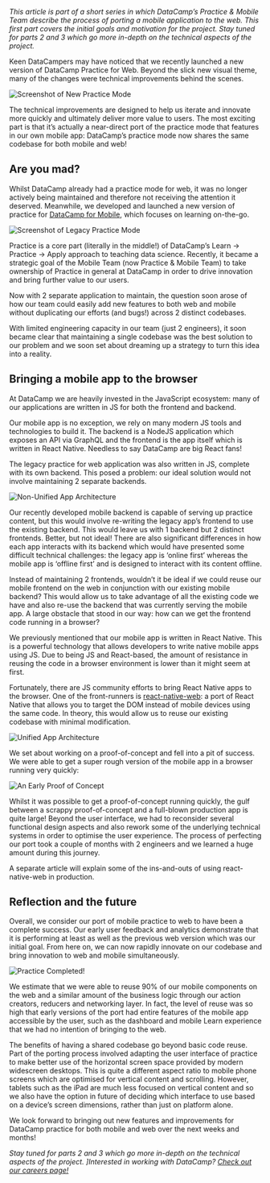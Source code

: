 _This article is part of a short series in which DataCamp’s Practice & Mobile Team describe the process of porting a mobile application to the web. This first part covers the initial goals and motivation for the project. Stay tuned for parts 2 and 3 which go more in-depth on the technical aspects of the project._

Keen DataCampers may have noticed that we recently launched a new version of DataCamp Practice for Web. Beyond the slick new visual theme, many of the changes were technical improvements behind the scenes.

![Screenshot of New Practice Mode](images/screenshot1.png)

The technical improvements are designed to help us iterate and innovate more quickly and ultimately deliver more value to users. The most exciting part is that it’s actually a near-direct port of the practice mode that features in our own mobile app: DataCamp’s practice mode now shares the same codebase for both mobile and web!

## Are you mad?

Whilst DataCamp already had a practice mode for web, it was no longer actively being maintained and therefore not receiving the attention it deserved. Meanwhile, we developed and launched a new version of practice for [DataCamp for Mobile](https://www.datacamp.com/mobile), which focuses on learning on-the-go.

![Screenshot of Legacy Practice Mode](images/screenshot2.png)

Practice is a core part (literally in the middle!) of DataCamp’s Learn -> Practice -> Apply approach to teaching data science. Recently, it became a strategic goal of the Mobile Team (now Practice & Mobile Team) to take ownership of Practice in general at DataCamp in order to drive innovation and bring further value to our users.

Now with 2 separate application to maintain, the question soon arose of how our team could easily add new features to both web and mobile without duplicating our efforts (and bugs!) across 2 distinct codebases.

With limited engineering capacity in our team (just 2 engineers), it soon became clear that maintaining a single codebase was the best solution to our problem and we soon set about dreaming up a strategy to turn this idea into a reality.

## Bringing a mobile app to the browser

At DataCamp we are heavily invested in the JavaScript ecosystem: many of our applications are written in JS for both the frontend and backend.

Our mobile app is no exception, we rely on many modern JS tools and technologies to build it. The backend is a NodeJS application which exposes an API via GraphQL and the frontend is the app itself which is written in React Native. Needless to say DataCamp are big React fans!

The legacy practice for web application was also written in JS, complete with its own backend. This posed a problem: our ideal solution would not involve maintaining 2 separate backends.

![Non-Unified App Architecture](images/architecture1.png)

Our recently developed mobile backend is capable of serving up practice content, but this would involve re-writing the legacy app’s frontend to use the existing backend. This would leave us with 1 backend but 2 distinct frontends. Better, but not ideal! There are also significant differences in how each app interacts with its backend which would have presented some difficult technical challenges: the legacy app is ‘online first’ whereas the mobile app is ‘offline first’ and is designed to interact with its content offline.

Instead of maintaining 2 frontends, wouldn’t it be ideal if we could reuse our mobile frontend on the web in conjunction with our existing mobile backend? This would allow us to take advantage of all the existing code we have and also re-use the backend that was currently serving the mobile app. A large obstacle that stood in our way: how can we get the frontend code running in a browser?

We previously mentioned that our mobile app is written in React Native. This is a powerful technology that allows developers to write native mobile apps using JS. Due to being JS and React-based, the amount of resistance in reusing the code in a browser environment is lower than it might seem at first.

Fortunately, there are JS community efforts to bring React Native apps to the browser. One of the front-runners is [react-native-web](https://github.com/necolas/react-native-web): a port of React Native that allows you to target the DOM instead of mobile devices using the same code. In theory, this would allow us to reuse our existing codebase with minimal modification.

![Unified App Architecture](images/architecture2.png)

We set about working on a proof-of-concept and fell into a pit of success. We were able to get a super rough version of the mobile app in a browser running very quickly:

![An Early Proof of Concept](images/screenshot3.png)

Whilst it was possible to get a proof-of-concept running quickly, the gulf between a scrappy proof-of-concept and a full-blown production app is quite large! Beyond the user interface, we had to reconsider several functional design aspects and also rework some of the underlying technical systems in order to optimise the user experience. The process of perfecting our port took a couple of months with 2 engineers and we learned a huge amount during this journey.

A separate article will explain some of the ins-and-outs of using react-native-web in production.

## Reflection and the future

Overall, we consider our port of mobile practice to web to have been a complete success. Our early user feedback and analytics demonstrate that it is performing at least as well as the previous web version which was our initial goal. From here on, we can now rapidly innovate on our codebase and bring innovation to web and mobile simultaneously.

![Practice Completed!](images/screenshot4.png)

We estimate that we were able to reuse 90% of our mobile components on the web and a similar amount of the business logic through our action creators, reducers and networking layer. In fact, the level of reuse was so high that early versions of the port had entire features of the mobile app accessible by the user, such as the dashboard and mobile Learn experience that we had no intention of bringing to the web.

The benefits of having a shared codebase go beyond basic code reuse. Part of the porting process involved adapting the user interface of practice to make better use of the horizontal screen space provided by modern widescreen desktops. This is quite a different aspect ratio to mobile phone screens which are optimised for vertical content and scrolling. However, tablets such as the iPad are much less focused on vertical content and so we also have the option in future of deciding which interface to use based on a device’s screen dimensions, rather than just on platform alone.

We look forward to bringing out new features and improvements for DataCamp practice for both mobile and web over the next weeks and months!

_Stay tuned for parts 2 and 3 which go more in-depth on the technical aspects of the project. ]Interested in working with DataCamp? [Check out our careers page!](https://www.datacamp.com/careers/)_
